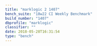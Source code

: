 ```yaml
---
title: "marklogic 2 1407"
bench_suite: "18w22 CI Weekly Benchmark"
build_number: "1407"
dbprofile: "marklogic"
classifier: ""
date: 2018-05-28T16:31:54
type: "bench"
---
```

